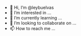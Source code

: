 - 👋 Hi, I’m @leybuelvas
- 👀 I’m interested in ...
- 🌱 I’m currently learning ...
- 💞️ I’m looking to collaborate on ...
- 📫 How to reach me ...

<!---
leybuelvas/leybuelvas is a ✨ special ✨ repository because its `README.md` (this file) appears on your GitHub profile.
You can click the Preview link to take a look at your changes.
--->
